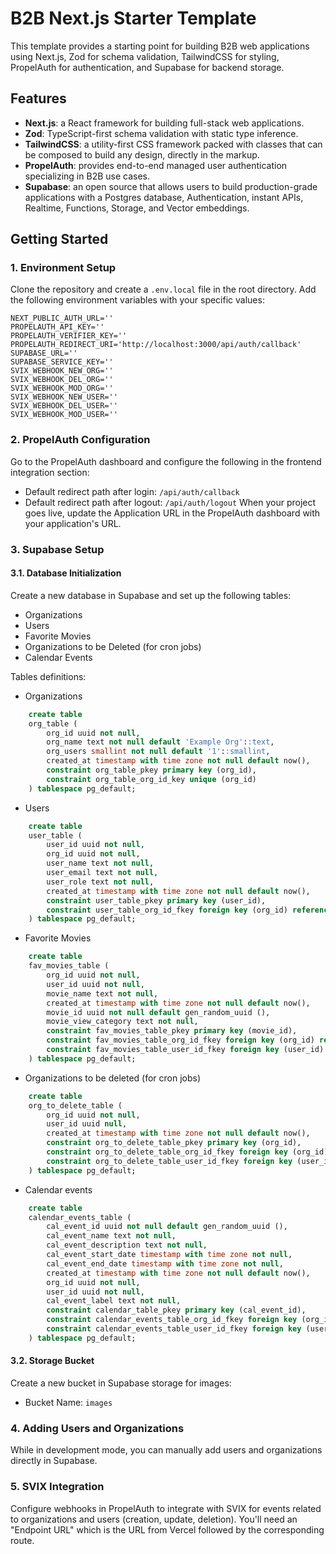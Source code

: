 # B2B Next.js Starter Template

This template provides a starting point for building B2B web applications using Next.js, Zod for schema validation, TailwindCSS for styling, PropelAuth for authentication, and Supabase for backend storage.

## Features

- **Next.js**: a React framework for building full-stack web applications.
- **Zod**: TypeScript-first schema validation with static type inference.
- **TailwindCSS**: a utility-first CSS framework packed with classes that can be composed to build any design, directly in the markup.
- **PropelAuth**: provides end-to-end managed user authentication specializing in B2B use cases.
- **Supabase**: an open source that allows users to build production-grade applications with a Postgres database, Authentication, instant APIs, Realtime, Functions, Storage, and Vector embeddings.

## Getting Started

### 1. Environment Setup

Clone the repository and create a `.env.local` file in the root directory. Add the following environment variables with your specific values:

```plaintext
NEXT_PUBLIC_AUTH_URL=''
PROPELAUTH_API_KEY=''
PROPELAUTH_VERIFIER_KEY=''
PROPELAUTH_REDIRECT_URI='http://localhost:3000/api/auth/callback'
SUPABASE_URL=''
SUPABASE_SERVICE_KEY=''
SVIX_WEBHOOK_NEW_ORG=''
SVIX_WEBHOOK_DEL_ORG=''
SVIX_WEBHOOK_MOD_ORG=''
SVIX_WEBHOOK_NEW_USER=''
SVIX_WEBHOOK_DEL_USER=''
SVIX_WEBHOOK_MOD_USER=''
```

### 2. PropelAuth Configuration

Go to the PropelAuth dashboard and configure the following in the frontend integration section:

- Default redirect path after login: `/api/auth/callback`
- Default redirect path after logout: `/api/auth/logout`
When your project goes live, update the Application URL in the PropelAuth dashboard with your application's URL.

### 3. Supabase Setup

#### 3.1. Database Initialization

Create a new database in Supabase and set up the following tables:

- Organizations
- Users
- Favorite Movies
- Organizations to be Deleted (for cron jobs)
- Calendar Events

Tables definitions:
- Organizations

```sql
    create table
    org_table (
        org_id uuid not null,
        org_name text not null default 'Example Org'::text,
        org_users smallint not null default '1'::smallint,
        created_at timestamp with time zone not null default now(),
        constraint org_table_pkey primary key (org_id),
        constraint org_table_org_id_key unique (org_id)
    ) tablespace pg_default;
```
- Users

```sql
    create table
    user_table (
        user_id uuid not null,
        org_id uuid not null,
        user_name text not null,
        user_email text not null,
        user_role text not null,
        created_at timestamp with time zone not null default now(),
        constraint user_table_pkey primary key (user_id),
        constraint user_table_org_id_fkey foreign key (org_id) references org_table (org_id) on update cascade on delete cascade
    ) tablespace pg_default;
```

- Favorite Movies

```sql
    create table
    fav_movies_table (
        org_id uuid not null,
        user_id uuid not null,
        movie_name text not null,
        created_at timestamp with time zone not null default now(),
        movie_id uuid not null default gen_random_uuid (),
        movie_view_category text not null,
        constraint fav_movies_table_pkey primary key (movie_id),
        constraint fav_movies_table_org_id_fkey foreign key (org_id) references org_table (org_id) on update cascade on delete cascade,
        constraint fav_movies_table_user_id_fkey foreign key (user_id) references user_table (user_id) on update cascade on delete cascade
    ) tablespace pg_default;
```

- Organizations to be deleted (for cron jobs)

```sql
    create table
    org_to_delete_table (
        org_id uuid not null,
        user_id uuid null,
        created_at timestamp with time zone not null default now(),
        constraint org_to_delete_table_pkey primary key (org_id),
        constraint org_to_delete_table_org_id_fkey foreign key (org_id) references org_table (org_id) on delete cascade,
        constraint org_to_delete_table_user_id_fkey foreign key (user_id) references user_table (user_id)
    ) tablespace pg_default;
```

- Calendar events

```sql
    create table
    calendar_events_table (
        cal_event_id uuid not null default gen_random_uuid (),
        cal_event_name text not null,
        cal_event_description text not null,
        cal_event_start_date timestamp with time zone not null,
        cal_event_end_date timestamp with time zone not null,
        created_at timestamp with time zone not null default now(),
        org_id uuid not null,
        user_id uuid not null,
        cal_event_label text not null,
        constraint calendar_table_pkey primary key (cal_event_id),
        constraint calendar_events_table_org_id_fkey foreign key (org_id) references org_table (org_id) on update cascade on delete cascade,
        constraint calendar_events_table_user_id_fkey foreign key (user_id) references user_table (user_id) on update cascade
    ) tablespace pg_default;
```

#### 3.2. Storage Bucket

Create a new bucket in Supabase storage for images:

- Bucket Name: `images`

### 4. Adding Users and Organizations

While in development mode, you can manually add users and organizations directly in Supabase.

### 5. SVIX Integration

Configure webhooks in PropelAuth to integrate with SVIX for events related to organizations and users (creation, update, deletion). You'll need an "Endpoint URL" which is the URL from Vercel followed by the corresponding route.
